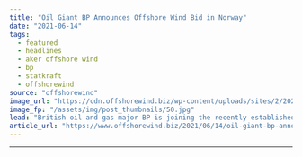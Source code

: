 ```yaml
---
title: "Oil Giant BP Announces Offshore Wind Bid in Norway"
date: "2021-06-14"
tags: 
  - featured
  - headlines
  - aker offshore wind
  - bp
  - statkraft
  - offshorewind
source: "offshorewind"
image_url: "https://cdn.offshorewind.biz/wp-content/uploads/sites/2/2021/06/14091502/offshore-wind-farm-uk_-source-BP.jpg"
image_fp: "/assets/img/post_thumbnails/50.jpg"
lead: "British oil and gas major BP is joining the recently established consortium between Statkraft"
article_url: "https://www.offshorewind.biz/2021/06/14/oil-giant-bp-announces-offshore-wind-bid-in-norway/"
---
```


---
